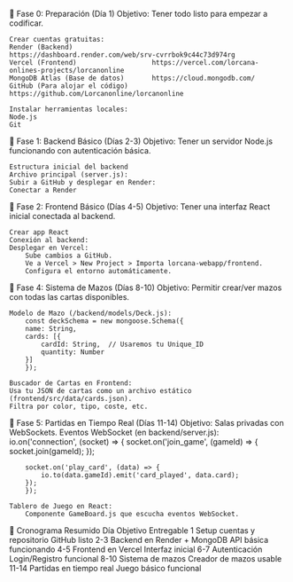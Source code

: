 🎯 Fase 0: Preparación (Día 1)
Objetivo: Tener todo listo para empezar a codificar.

    Crear cuentas gratuitas:
    Render (Backend)                    https://dashboard.render.com/web/srv-cvrrbok9c44c73d974rg
    Vercel (Frontend)                   https://vercel.com/lorcana-onlines-projects/lorcanonline
    MongoDB Atlas (Base de datos)       https://cloud.mongodb.com/
    GitHub (Para alojar el código)      https://github.com/Lorcanonline/lorcanonline

    Instalar herramientas locales:
    Node.js
    Git


🎯 Fase 1: Backend Básico (Días 2-3)
Objetivo: Tener un servidor Node.js funcionando con autenticación básica.

    Estructura inicial del backend
    Archivo principal (server.js):
    Subir a GitHub y desplegar en Render:
    Conectar a Render


🎯 Fase 2: Frontend Básico (Días 4-5)
Objetivo: Tener una interfaz React inicial conectada al backend.

    Crear app React
    Conexión al backend:
    Desplegar en Vercel:
        Sube cambios a GitHub.
        Ve a Vercel > New Project > Importa lorcana-webapp/frontend.
        Configura el entorno automáticamente.


🎯 Fase 4: Sistema de Mazos (Días 8-10)
Objetivo: Permitir crear/ver mazos con todas las cartas disponibles.

    Modelo de Mazo (/backend/models/Deck.js):
        const deckSchema = new mongoose.Schema({
        name: String,
        cards: [{ 
            cardId: String,  // Usaremos tu Unique_ID
            quantity: Number 
        }]
        });

    Buscador de Cartas en Frontend:
    Usa tu JSON de cartas como un archivo estático (frontend/src/data/cards.json).
    Filtra por color, tipo, coste, etc.


🎯 Fase 5: Partidas en Tiempo Real (Días 11-14)
Objetivo: Salas privadas con WebSockets.
    Eventos WebSocket (en backend/server.js):
        io.on('connection', (socket) => {
        socket.on('join_game', (gameId) => {
            socket.join(gameId);
        });
        
        socket.on('play_card', (data) => {
            io.to(data.gameId).emit('card_played', data.card);
        });
        });

    Tablero de Juego en React:
        Componente GameBoard.js que escucha eventos WebSocket.


📅 Cronograma Resumido
Día	    Objetivo	                        Entregable
1	    Setup cuentas y repositorio	        GitHub listo
2-3	    Backend en Render + MongoDB	        API básica funcionando
4-5	    Frontend en Vercel	                Interfaz inicial
6-7	    Autenticación	                    Login/Registro funcional
8-10	Sistema de mazos	                Creador de mazos usable
11-14	Partidas en tiempo real	            Juego básico funcional